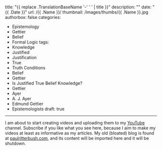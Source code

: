 title: "{{ replace .TranslationBaseName '-' ' ' | title }}"
description: ""
date: "{{ .Date }}"
url: /{{ .Name }}/
thumbnail: /images/thumbs/{{ .Name }}.jpg
authorbox: false
categories:
  - Epistemology
  - Gettier
  - Belief
  - Formal Logic
tags:
  - Knowledge
  - Justified
  - Justification
  - True
  - Truth Conditions
  - Belief
  - Gettier
  - Is Justified True Belief Knowledge?
  - Gettier
  - Ayer
  - A. J. Ayer
  - Edmund Gettier
  - Epistemologists
draft: true
---
<!--more-->

I am about to start creating videos and uploading them to my [YouTube][1] channel. Subscribe if you like what you see here, because I aim to make my videos at least as informative as my articles. My old (bloated) blog is found at [paulritterbush.com][2], and its content will be imported here and it will be shutdown.

 [1]: https://www.youtube.com/channel/UCl9FrL6xwVmFC8Dgd4RCxjg "Youtube"
 [2]: https://www.paulritterbush.com/ "Old Site"
 [3]: https://twitch.tv "Twitch"
 [4]: https://www.discord.com "Discord"

